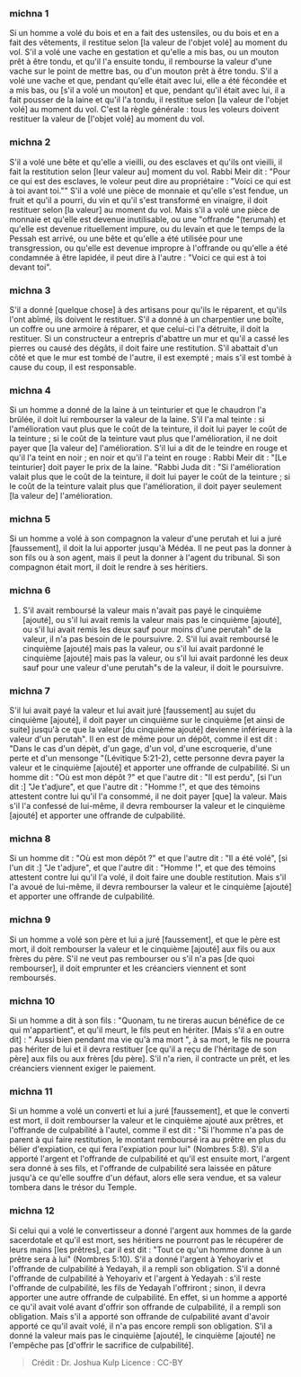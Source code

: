 
### michna 1
Si un homme a volé du bois et en a fait des ustensiles, ou du bois et en a fait des vêtements, il restitue selon [la valeur de l'objet volé] au moment du vol. S'il a volé une vache en gestation et qu'elle a mis bas, ou un mouton prêt à être tondu, et qu'il l'a ensuite tondu, il rembourse la valeur d'une vache sur le point de mettre bas, ou d'un mouton prêt à être tondu. S'il a volé une vache et que, pendant qu'elle était avec lui, elle a été fécondée et a mis bas, ou [s'il a volé un mouton] et que, pendant qu'il était avec lui, il a fait pousser de la laine et qu'il l'a tondu, il restitue selon [la valeur de l'objet volé] au moment du vol. C'est la règle générale : tous les voleurs doivent restituer la valeur de [l'objet volé] au moment du vol.

### michna 2
S'il a volé une bête et qu'elle a vieilli, ou des esclaves et qu'ils ont vieilli, il fait la restitution selon [leur valeur au] moment du vol. Rabbi Meir dit :  "Pour ce qui est des esclaves, le voleur peut dire au propriétaire : "Voici ce qui est à toi avant toi."" S'il a volé une pièce de monnaie et qu'elle s'est fendue, un fruit et qu'il a pourri, du vin et qu'il s'est transformé en vinaigre, il doit restituer selon [la valeur] au moment du vol. Mais s'il a volé une pièce de monnaie et qu'elle est devenue inutilisable, ou une "offrande "(terumah) et qu'elle est devenue rituellement impure, ou du levain et que le temps de la Pessah est arrivé, ou une bête et qu'elle a été utilisée pour une transgression, ou qu'elle est devenue impropre à l'offrande ou qu'elle a été condamnée à être lapidée, il peut dire à l'autre : "Voici ce qui est à toi devant toi".

### michna 3
S'il a donné [quelque chose] à des artisans pour qu'ils le réparent, et qu'ils l'ont abîmé, ils doivent le restituer. S'il a donné à un charpentier une boîte, un coffre ou une armoire à réparer, et que celui-ci l'a détruite, il doit la restituer. Si un constructeur a entrepris d'abattre un mur et qu'il a cassé les pierres ou causé des dégâts, il doit faire une restitution. S'il abattait d'un côté et que le mur est tombé de l'autre, il est exempté ; mais s'il est tombé à cause du coup, il est responsable.

### michna 4
Si un homme a donné de la laine à un teinturier et que le chaudron l'a brûlée, il doit lui rembourser la valeur de la laine. S'il l'a mal teinte : si l'amélioration vaut plus que le coût de la teinture, il doit lui payer le coût de la teinture ; si le coût de la teinture vaut plus que l'amélioration, il ne doit payer que [la valeur de] l'amélioration. S'il lui a dit de le teindre en rouge et qu'il l'a teint en noir ; en noir et qu'il l'a teint en rouge : Rabbi Meir dit :  "[Le teinturier] doit payer le prix de la laine. "Rabbi Juda dit :  "Si l'amélioration valait plus que le coût de la teinture, il doit lui payer le coût de la teinture ; si le coût de la teinture valait plus que l'amélioration, il doit payer seulement [la valeur de] l'amélioration.

### michna 5
Si un homme a volé à son compagnon la valeur d'une perutah et lui a juré [faussement], il doit la lui apporter jusqu'à Médéa. Il ne peut pas la donner à son fils ou à son agent, mais il peut la donner à l'agent du tribunal. Si son compagnon était mort, il doit le rendre à ses héritiers.

### michna 6
1. S'il avait remboursé la valeur mais n'avait pas payé le cinquième [ajouté], ou s'il lui avait remis la valeur mais pas le cinquième [ajouté], ou s'il lui avait remis les deux sauf pour moins d'une perutah" de la valeur, il n'a pas besoin de le poursuivre. 2. S'il lui avait remboursé le cinquième [ajouté] mais pas la valeur, ou s'il lui avait pardonné le cinquième [ajouté] mais pas la valeur, ou s'il lui avait pardonné les deux sauf pour une valeur d'une perutah"s de la valeur, il doit le poursuivre.

### michna 7
S'il lui avait payé la valeur et lui avait juré [faussement] au sujet du cinquième [ajouté], il doit payer un cinquième sur le cinquième [et ainsi de suite] jusqu'à ce que la valeur [du cinquième ajouté] devienne inférieure à la valeur d'un perutah". Il en est de même pour un dépôt, comme il est dit :  "Dans le cas d'un dépèt, d'un gage, d'un vol, d'une escroquerie, d'une perte et d'un mensonge "(Lévitique 5:21-2), cette personne devra payer la valeur et le cinquième [ajouté] et apporter une offrande de culpabilité. Si un homme dit : "Où est mon dépôt ?" et que l'autre dit : "Il est perdu", [si l'un dit :] "Je t'adjure", et que l'autre dit : "Homme !", et que des témoins attestent contre lui qu'il l'a consommé, il ne doit payer [que] la valeur. Mais s'il l'a confessé de lui-même, il devra rembourser la valeur et le cinquième [ajouté] et apporter une offrande de culpabilité.

### michna 8
Si un homme dit : "Où est mon dépôt ?" et que l'autre dit : "Il a été volé", [si l'un dit :] "Je t'adjure", et que l'autre dit : "Homme !", et que des témoins attestent contre lui qu'il l'a volé, il doit faire une double restitution. Mais s'il l'a avoué de lui-même, il devra rembourser la valeur et le cinquième [ajouté] et apporter une offrande de culpabilité.

### michna 9
Si un homme a volé son père et lui a juré [faussement], et que le père est mort, il doit rembourser la valeur et le cinquième [ajouté] aux fils ou aux frères du père. S'il ne veut pas rembourser ou s'il n'a pas [de quoi rembourser], il doit emprunter et les créanciers viennent et sont remboursés.

### michna 10
Si un homme a dit à son fils : "Quonam, tu ne tireras aucun bénéfice de ce qui m'appartient", et qu'il meurt, le fils peut en hériter. [Mais s'il a en outre dit] : " Aussi bien pendant ma vie qu'à ma mort ", à sa mort, le fils ne pourra pas hériter de lui et il devra restituer [ce qu'il a reçu de l'héritage de son père] aux fils ou aux frères [du père]. S'il n'a rien, il contracte un prêt, et les créanciers viennent exiger le paiement.

### michna 11
Si un homme a volé un converti et lui a juré [faussement], et que le converti est mort, il doit rembourser la valeur et le cinquième ajouté aux prêtres, et l'offrande de culpabilité à l'autel, comme il est dit :  "Si l'homme n'a pas de parent à qui faire restitution, le montant remboursé ira au prêtre en plus du bélier d'expiation, ce qui fera l'expiation pour lui" (Nombres 5:8). S'il a apporté l'argent et l'offrande de culpabilité et qu'il est ensuite mort, l'argent sera donné à ses fils, et l'offrande de culpabilité sera laissée en pâture jusqu'à ce qu'elle souffre d'un défaut, alors elle sera vendue, et sa valeur tombera dans le trésor du Temple.

### michna 12
Si celui qui a volé le convertisseur a donné l'argent aux hommes de la garde sacerdotale et qu'il est mort, ses héritiers ne pourront pas le récupérer de leurs mains [les prêtres], car il est dit : "Tout ce qu'un homme donne à un prêtre sera à lui" (Nombres 5:10). S'il a donné l'argent à Yehoyariv et l'offrande de culpabilité à Yedayah, il a rempli son obligation. S'il a donné l'offrande de culpabilité à Yehoyariv et l'argent à Yedayah : s'il reste l'offrande de culpabilité, les fils de Yedayah l'offriront ; sinon, il devra apporter une autre offrande de culpabilité. En effet, si un homme a apporté ce qu'il avait volé avant d'offrir son offrande de culpabilité, il a rempli son obligation. Mais s'il a apporté son offrande de culpabilité avant d'avoir apporté ce qu'il avait volé, il n'a pas encore rempli son obligation. S'il a donné la valeur mais pas le cinquième [ajouté], le cinquième [ajouté] ne l'empêche pas [d'offrir le sacrifice de culpabilité].

>Crédit : Dr. Joshua Kulp
>Licence : CC-BY